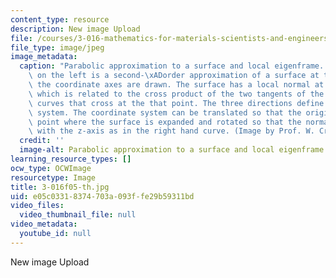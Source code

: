 ```yaml
---
content_type: resource
description: New image Upload
file: /courses/3-016-mathematics-for-materials-scientists-and-engineers-fall-2005/e05c03318374703a093ffe29b59311bd_3-016f05-th.jpg
file_type: image/jpeg
image_metadata:
  caption: "Parabolic approximation to a surface and local eigenframe. The surface\
    \ on the left is a second-\xADorder approximation of a surface at the point where\
    \ the coordinate axes are drawn. The surface has a local normal at that point\
    \ which is related to the cross product of the two tangents of the coordinate\
    \ curves that cross at the that point. The three directions define a coordinate\
    \ system. The coordinate system can be translated so that the origin lies at the\
    \ point where the surface is expanded and rotated so that the normal n coincides\
    \ with the z-axis as in the right hand curve. (Image by Prof. W. Craig Carter.)"
  credit: ''
  image-alt: Parabolic approximation to a surface and local eigenframe.
learning_resource_types: []
ocw_type: OCWImage
resourcetype: Image
title: 3-016f05-th.jpg
uid: e05c0331-8374-703a-093f-fe29b59311bd
video_files:
  video_thumbnail_file: null
video_metadata:
  youtube_id: null
---
```

New image Upload

